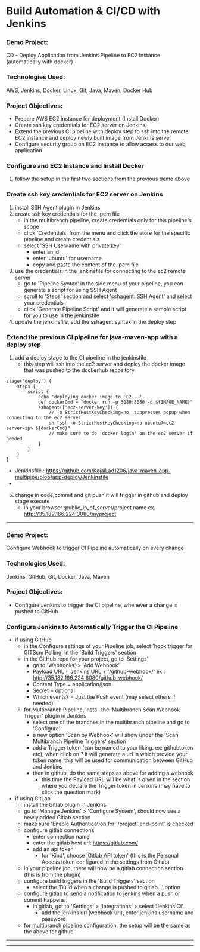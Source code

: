 # Build Automation & CI/CD with Jenkins

### Demo Project:
CD - Deploy Application from Jenkins Pipeline to EC2 Instance (automatically with docker)

### Technologies Used:
AWS, Jenkins, Docker, Linux, Git, Java, Maven, Docker Hub

### Project Objectives:
- Prepare AWS EC2 Instance for deployment (Install Docker)
- Create ssh key credentials for EC2 server on Jenkins
- Extend the previous CI pipeline with deploy step to ssh into the remote EC2 instance and deploy newly built image from Jenkins server
- Configure security group on EC2 Instance to allow access to our web application

### Configure and EC2 Instance and Install Docker
1. follow the setup in the first two sections from the previous demo above

### Create ssh key credentials for EC2 server on Jenkins
1. install SSH Agent plugin in Jenkins
2. create ssh key credentials for the .pem file
    - in the multibranch pipeline, create credentials only for this pipeline's scope
    - click 'Credentials' from the menu and click the store for the specific pipeline and create credentials
    - select 'SSH Username with private key'
        - enter an id
        - enter 'ubuntu' for username
        - copy and paste the content of the .pem file
3. use the credentials in the jenkinsfile for connecting to the ec2 remote server
    - go to 'Pipeline Syntax' in the side menu of your pipeline, you can generate a script for using SSH Agent
    - scroll to 'Steps' section and select 'sshagent: SSH Agent' and select your credentials
    - click 'Generate Pipeline Script' and it will generate a sample script for you to use in the jenkinsfile
4. update the jenkinsfile, add the sshagent syntax in the deploy step

### Extend the previous CI pipeline for java-maven-app with a deploy step
1. add a deploy stage to the CI pipeline in the jenkinsfile
    - this step will ssh into the ec2 server and deploy the docker image that was pushed to the dockerhub repository
```
stage('deploy') {
    steps {
        script {
            echo 'deploying docker image to EC2...'
            def dockerCmd = "docker run -p 3080:8080 -d ${IMAGE_NAME}"
            sshagent(['ec2-server-key']) {
                // -o StrictHostKeyChecking=no, suppresses popup when connecting to the ec2 server
                sh "ssh -o StrictHostKeyChecking=no ubuntu@<ec2-server-ip> ${dockerCmd}"
                // make sure to do 'docker login' on the ec2 server if needed
            }
        }
    }
}
```
- Jenkinsfile : https://github.com/KajalLad1206/java-maven-app-multipipe/blob/app-deploy/Jenkinsfile
- 
5. change in code,commit and git push it will trigger in github and deploy stage execute 
    - in your browser :public_ip_of_server/project name
    ex. http://35.182.166.224:3080/myproject

---
### Demo Project:
Configure Webhook to trigger CI Pipeline automatically on every change

### Technologies Used:
Jenkins, GitHub, Git, Docker, Java, Maven

### Project Objectives:
- Configure Jenkins to trigger the CI pipeline, whenever a change is pushed to GitHub
  
### Configure Jenkins to Automatically Trigger the CI Pipeline
-  if using GitHub
    - in the Configure settings of your Pipeline job, select 'hook trigger for GITScm Polling' in the 'Build Triggers' section
    - in the GitHub repo for your project, go to 'Settings'
        - go to 'Webhooks' > 'Add Webhook'
        - Payload URL = Jenkins URL + '/github-webhook/'
                ex : http://35.182.166.224:8080/github-webhook/
        - Content Type = application/json
        - Secret = optional
        - Which events? = Just the Push event (may select others if needed)
    - for Multibranch Pipeline, install the 'Multibranch Scan Webhook Trigger' plugin in Jenkins
        - select one of the branches in the multibranch pipeline and go to 'Configure'
        - a new option 'Scan by Webhook' will show under the 'Scan Multibranch Pipeline Triggers' section
        - add a Trigger token (can be named to your liking. ex: githubtoken etc), when click on ? it will generate a url in which provide your token name, this will be used for communication between GitHub and Jenkins
        - then in github, do the same steps as above for adding a webhook
            - this time the Payload URL will be what is given in the section where you declare the Trigger token in Jenkins (may have to click the question mark)
- if using GitLab
    - install the Gitlab plugin in Jenkins
    - go to 'Manage Jenkins' > 'Configure System', should now see a newly added Gitlab section
    - make sure 'Enable Authentication for '/project' end-point' is checked
    - configure gitlab connections
        - enter connection name
        - enter the gitlab host url: https://gitlab.com/
        - add an api token
            - for 'Kind', choose 'Gitlab API token' (this is the Personal Access token configured in the settings from Gitlab)
    - in your pipeline job, there will now be a gitlab connection section (this is from the plugin)
    - configure build triggers in the 'Build Triggers' section
        - select the 'Build when a change is pushed to gitlab...' option
    - configure gitlab to send a notification to jenkins when a push or commit happens
        - in gitlab, got to 'Settings' > 'Integrations' > select 'Jenkins CI'
            - add the jenkins url (webhook url), enter jenkins username and password
    - for multibranch pipeline configuration, the setup will be the same as the above for github
---
---




